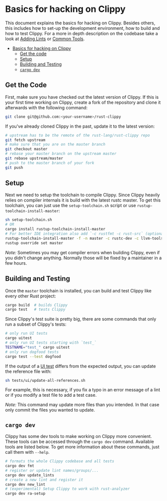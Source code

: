 # Basics for hacking on Clippy

This document explains the basics for hacking on Clippy. Besides others, this
includes how to set-up the development environment, how to build and how to test
Clippy. For a more in depth description on the codebase take a look at [Adding
Lints] or [Common Tools].

[Adding Lints]: https://github.com/rust-lang/rust-clippy/blob/master/doc/adding_lints.md
[Common Tools]: https://github.com/rust-lang/rust-clippy/blob/master/doc/common_tools_writing_lints.md

- [Basics for hacking on Clippy](#basics-for-hacking-on-clippy)
  - [Get the code](#get-the-code)
  - [Setup](#setup)
  - [Building and Testing](#building-and-testing)
  - [`cargo dev`](#cargo-dev)

## Get the Code

First, make sure you have checked out the latest version of Clippy. If this is
your first time working on Clippy, create a fork of the repository and clone it
afterwards with the following command:

```bash
git clone git@github.com:<your-username>/rust-clippy
```

If you've already cloned Clippy in the past, update it to the latest version:

```bash
# upstream has to be the remote of the rust-lang/rust-clippy repo
git fetch upstream
# make sure that you are on the master branch
git checkout master
# rebase your master branch on the upstream master
git rebase upstream/master
# push to the master branch of your fork
git push
```

## Setup

Next we need to setup the toolchain to compile Clippy. Since Clippy heavily
relies on compiler internals it is build with the latest rustc master. To get
this toolchain, you can just use the `setup-toolchain.sh` script or use
`rustup-toolchain-install-master`:

```bash
sh setup-toolchain.sh
# OR
cargo install rustup-toolchain-install-master
# For better IDE integration also add `-c rustfmt -c rust-src` (optional)
rustup-toolchain-install-master -f -n master -c rustc-dev -c llvm-tools
rustup override set master
```

_Note:_ Sometimes you may get compiler errors when building Clippy, even if you
didn't change anything. Normally those will be fixed by a maintainer in a few hours. 

## Building and Testing

Once the `master` toolchain is installed, you can build and test Clippy like
every other Rust project:

```bash
cargo build  # builds Clippy
cargo test   # tests Clippy
```

Since Clippy's test suite is pretty big, there are some commands that only run a
subset of Clippy's tests:

```bash
# only run UI tests
cargo uitest
# only run UI tests starting with `test_`
TESTNAME="test_" cargo uitest
# only run dogfood tests
cargo test --test dogfood
```

If the output of a [UI test] differs from the expected output, you can update the
reference file with:

```bash
sh tests/ui/update-all-references.sh
```

For example, this is necessary, if you fix a typo in an error message of a lint
or if you modify a test file to add a test case.

_Note:_ This command may update more files than you intended. In that case only
commit the files you wanted to update.

[UI test]: https://rustc-dev-guide.rust-lang.org/tests/adding.html#guide-to-the-ui-tests

## `cargo dev`

Clippy has some dev tools to make working on Clippy more convenient. These tools
can be accessed through the `cargo dev` command. Available tools are listed
below. To get more information about these commands, just call them with
`--help`.

```bash
# formats the whole Clippy codebase and all tests
cargo dev fmt
# register or update lint names/groups/...
cargo dev update_lints
# create a new lint and register it
cargo dev new_lint
# (experimental) Setup Clippy to work with rust-analyzer
cargo dev ra-setup
```
